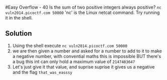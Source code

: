 #Easy Overflow - 40
Is the sum of two positive integers always positive?
`nc vuln2014.picoctf.com 50000`
'nc' is the Linux netcat command. Try running it in the shell.

## Solution
1. Using the shell execute `nc vuln2014.picoctf.com 50000`
2. we are then given a number and asked for a number to add to it to make a negative number, with convential maths this is impossible BUT there's a bug this int can only hold a maximum value of `2147483647`
3. Let's just give it that value, and suprise suprise it gives us a negative and the flag `that_was_easssy`

